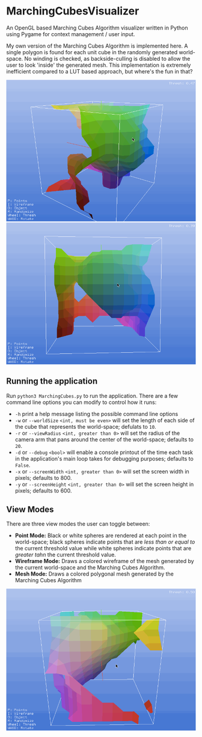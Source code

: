 # MarchingCubesVisualizer
An OpenGL based Marching Cubes Algorithm visualizer written in Python using Pygame for context management / user input.

My own version of the Marching Cubes Algorithm is implemented here. A single polygon is found for each unit cube in the randomly generated world-space. No winding is checked, as backside-culling is disabled to allow the user to look 'inside' the generated mesh. This implementation is extremely inefficient compared to a LUT based approach, but where's the fun in that?

![](ThresholdSweep.gif)
![](MeshDemo.gif)

## Running the application

Run `python3 MarchingCubes.py` to run the application. There are a few command line options you can modify to control how it runs:
- `-h` print a help message listing the possible command line options
- `-w` or `--worldSize` `<int, must be even>` will set the length of each side of the cube that represents the world-space; defulats to `10`.
- `-r` or `--viewRadius` `<int, greater than 0>` will set the radius of the camera arm that pans around the center of the world-space; defaults to `20`.
- `-d` or `--debug` `<bool>` will enable a console printout of the time each task in the application's main loop takes for debugging purposes; defaults to `False`.
- `-x` or `--screenWidth` `<int, greater than 0>` will set the screen width in pixels; defaults to 800.
- `-y` or `--screenHeight` `<int, greater than 0>` will set the screen height in pixels; defaults to 600.

## View Modes
There are three view modes the user can toggle between:
- **Point Mode:** Black or white spheres are rendered at each point in the world-space; black spheres indicate points that are _less than or equal to_ the current threshold value while white spheres indicate points that are _greater tahn_ the current threshold value.
- **Wireframe Mode:** Draws a colored wireframe of the mesh generated by the current world-space and the Marching Cubes Algorithm.
- **Mesh Mode:** Draws a colored polygonal mesh generated by the Marching Cubes Algorithm

![](ViewModes.gif)



